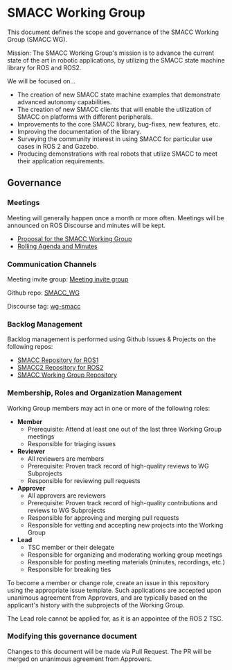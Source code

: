 # SMACC Working Group

This document defines the scope and governance of the SMACC Working Group (SMACC WG).

Mission: The SMACC Working Group's mission is to advance the current state of the art in robotic applications, by utilizing the SMACC state machine library for ROS and ROS2.

We will be focused on…

 * The creation of new SMACC state machine examples that demonstrate advanced autonomy capabilities.
 * The creation of new SMACC clients that will enable the utilization of SMACC on platforms with different peripherals.
 * Improvements to the core SMACC library, bug-fixes, new features, etc.
 * Improving the documentation of the library.
 * Surveying the community interest in using SMACC for particular use cases in ROS 2 and Gazebo.
 * Producing demonstrations with real robots that utilize SMACC to meet their application requirements.


## Governance

### Meetings

Meeting will generally happen once a month or more often. Meetings will be announced on ROS Discourse and minutes will be kept.

  * [Proposal for the SMACC Working Group](https://pages.github.com/)
  * [Rolling Agenda and Minutes](https://pages.github.com/)

### Communication Channels

Meeting invite group: [Meeting invite group](https://pages.github.com/)

Github repo: [SMACC_WG](https://pages.github.com/)

Discourse tag: [wg-smacc](https://pages.github.com/)

### Backlog Management

Backlog management is performed using Github Issues & Projects on the following repos:

  * [SMACC Repository for ROS1](https://github.com/robosoft-ai/SMACC)
  * [SMACC2 Repository for ROS2](https://github.com/robosoft-ai/SMACC2)
  * [SMACC Working Group Repository](https://github.com/robosoft-ai/SMACC_WG)

### Membership, Roles and Organization Management

Working Group members may act in one or more of the following roles:

* **Member**
  * Prerequisite: Attend at least one out of the last three Working Group meetings
  * Responsible for triaging issues
* **Reviewer**
  * All reviewers are members
  * Prerequisite: Proven track record of high-quality reviews to WG Subprojects
  * Responsible for reviewing pull requests
* **Approver**
  * All approvers are reviewers
  * Prerequisite: Proven track record of high-quality contributions and reviews to WG Subprojects
  * Responsible for approving and merging pull requests
  * Responsible for vetting and accepting new projects into the Working Group
* **Lead**
  * TSC member or their delegate
  * Responsible for organizing and moderating working group meetings
  * Responsible for posting meeting materials (minutes, recordings, etc.)
  * Responsible for breaking ties

To become a member or change role, create an issue in this repository using the appropriate issue template.
Such applications are accepted upon unanimous agreement from Approvers, and are typically based on the applicant's history with the subprojects of the Working Group.

The Lead role cannot be applied for, as it is an appointee of the ROS 2 TSC.

### Modifying this governance document

Changes to this document will be made via Pull Request.
The PR will be merged on unanimous agreement from Approvers.

